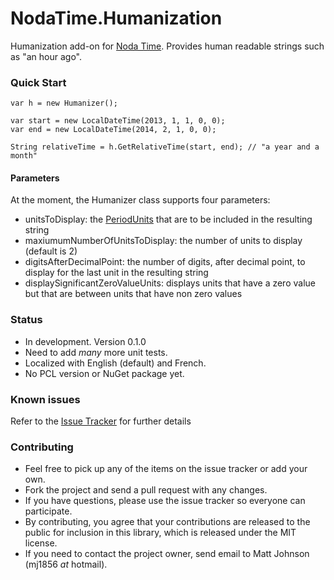 NodaTime.Humanization
=====================

Humanization add-on for [Noda Time](http://nodatime.org).  Provides human readable strings such as "an hour ago".

### Quick Start

    var h = new Humanizer();
    
    var start = new LocalDateTime(2013, 1, 1, 0, 0);
    var end = new LocalDateTime(2014, 2, 1, 0, 0);
    
    String relativeTime = h.GetRelativeTime(start, end); // "a year and a month"


#### Parameters

At the moment, the Humanizer class supports four parameters:
- unitsToDisplay: the [PeriodUnits](http://nodatime.org/1.1.x/api/html/T_NodaTime_PeriodUnits.htm) that are to be included in the resulting string
- maxiumumNumberOfUnitsToDisplay: the number of units to display (default is 2)
- digitsAfterDecimalPoint: the number of digits, after decimal point, to display for the last unit in the resulting string
- displaySignificantZeroValueUnits: displays units that have a zero value but that are between units that have non zero values


### Status

- In development.  Version 0.1.0
- Need to add *many* more unit tests.
- Localized with English (default) and French.
- No PCL version or NuGet package yet.

### Known issues 

Refer to the [Issue Tracker](https://github.com/mj1856/NodaTime.Humanization/issues) for further details

### Contributing

- Feel free to pick up any of the items on the issue tracker or add your own.
- Fork the project and send a pull request with any changes.
- If you have questions, please use the issue tracker so everyone can participate.
- By contributing, you agree that your contributions are released to the public for inclusion in this library,
  which is released under the MIT license.
- If you need to contact the project owner, send email to Matt Johnson (mj1856 *at* hotmail).